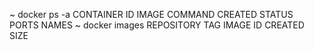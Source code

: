 ~ docker ps -a
CONTAINER ID   IMAGE     COMMAND   CREATED   STATUS    PORTS     NAMES
~ docker images
REPOSITORY   TAG       IMAGE ID   CREATED   SIZE
